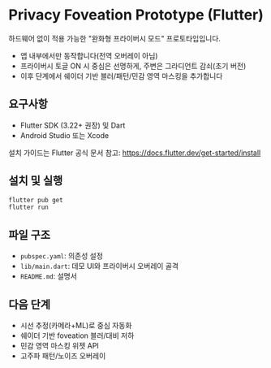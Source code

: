 # Privacy Foveation Prototype (Flutter)

하드웨어 없이 적용 가능한 "완화형 프라이버시 모드" 프로토타입입니다.

- 앱 내부에서만 동작합니다(전역 오버레이 아님)
- 프라이버시 토글 ON 시 중심은 선명하게, 주변은 그라디언트 감쇠(초기 버전)
- 이후 단계에서 쉐이더 기반 블러/패턴/민감 영역 마스킹을 추가합니다

## 요구사항
- Flutter SDK (3.22+ 권장) 및 Dart
- Android Studio 또는 Xcode

설치 가이드는 Flutter 공식 문서 참고: https://docs.flutter.dev/get-started/install

## 설치 및 실행
```bash
flutter pub get
flutter run
```

## 파일 구조
- `pubspec.yaml`: 의존성 설정
- `lib/main.dart`: 데모 UI와 프라이버시 오버레이 골격
- `README.md`: 설명서

## 다음 단계
- 시선 추정(카메라+ML)로 중심 자동화
- 쉐이더 기반 foveation 블러/대비 저하
- 민감 영역 마스킹 위젯 API
- 고주파 패턴/노이즈 오버레이
